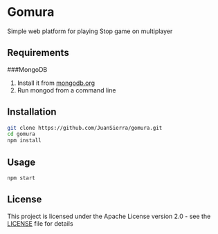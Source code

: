 # Gomura
Simple web platform for playing Stop game on multiplayer

## Requirements
###MongoDB
1.  Install it from [mongodb.org](https://www.mongodb.org/downloads) 
2.  Run mongod from a command line

## Installation

```sh
git clone https://github.com/JuanSierra/gomura.git
cd gomura
npm install
```

## Usage

```sh
npm start
```

## License
This project is licensed under the Apache License version 2.0 - see the [LICENSE](LICENSE) file for details
